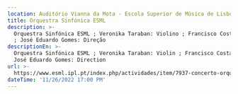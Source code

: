 ```yaml
---
location: Auditório Vianna da Mota - Escola Superior de Música de Lisboa
title: Orquestra Sinfónica ESML
description: >-
  Orquestra Sinfónica ESML ; Veronika Taraban: Violino ; Francisco Costa: Piano
  ; José Eduardo Gomes: Direção 
descriptionEn: >-
  Orquestra Sinfónica ESML ; Veronika Taraban: Violin ; Francisco Costa: Piano ;
  José Eduardo Gomes: Direction
url: >-
  https://www.esml.ipl.pt/index.php/actividades/item/7937-concerto-orquestra-solistas
dateTime: '11/26/2022 17:00 PM'
---
```


